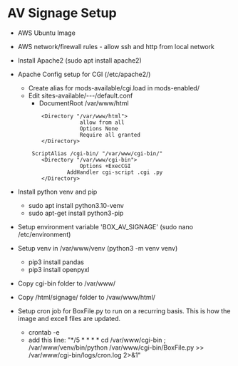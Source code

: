 # AV Signage Setup

- AWS Ubuntu Image
- AWS network/firewall rules - allow ssh and http from local network
- Install Apache2 (sudo apt install apache2)
- Apache Config setup for CGI (/etc/apache2/)
	- Create alias for mods-available/cgi.load in mods-enabled/
	- Edit sites-available/---/default.conf
		- DocumentRoot /var/www/html
		```
			<Directory "/var/www/html">
	            		allow from all
       		    		Options None
    	    			Require all granted
			</Directory>
			
	  	 ScriptAlias /cgi-bin/ "/var/www/cgi-bin/"
			<Directory "/var/www/cgi-bin">
    	    			Options +ExecCGI 
	    			AddHandler cgi-script .cgi .py
			</Directory>
- Install python venv and pip
	-  sudo apt install python3.10-venv
	-  sudo apt-get install python3-pip
- Setup environment variable 'BOX_AV_SIGNAGE' (sudo nano /etc/environment)
- Setup venv in /var/www/venv (python3 -m venv venv)
	- pip3 install pandas
	- pip3 install openpyxl

- Copy cgi-bin folder to /var/www/
- Copy /html/signage/ folder to /vaw/www/html/
- Setup cron job for BoxFile.py to run on a recurring basis.  This is how the image and excell files are updated.
	- crontab -e
	- add this line: "*/5 * * * * cd /var/www/cgi-bin ; /var/www/venv/bin/python /var/www/cgi-bin/BoxFile.py >> /var/www/cgi-bin/logs/cron.log 2>&1"
